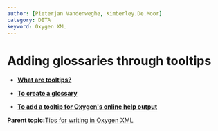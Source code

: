 ```yaml
---
author: [Pieterjan Vandenweghe, Kimberley.De.Moor]
category: DITA
keyword: Oxygen XML
---
```


# Adding glossaries through tooltips

-   **[What are tooltips?](../en/co_glossaries_versus_tooltips.md)**  

-   **[To create a glossary](../en/ta_creating_a_glossary.md)**  

-   **[To add a tooltip for Oxygen's online help output](../en/ta_reference_the_glossary_term_in_a_topic.md)**  


**Parent topic:**[Tips for writing in Oxygen XML](../en/to_tips_oxygen.md)

